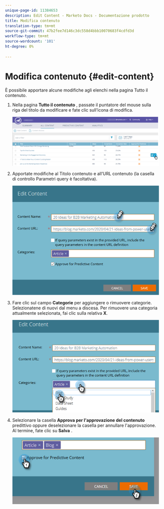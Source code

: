 ```yaml
---
unique-page-id: 11384653
description: Edit Content - Marketo Docs - Documentazione prodotto
title: Modifica contenuto
translation-type: tm+mt
source-git-commit: 47b2fee7d146c3dc558d4bbb10070683f4cdfd3d
workflow-type: tm+mt
source-wordcount: '101'
ht-degree: 0%

---
```



# Modifica contenuto {#edit-content}

È possibile apportare alcune modifiche agli elenchi nella pagina Tutto il contenuto.

1. Nella pagina **Tutto il contenuto** , passate il puntatore del mouse sulla riga del titolo da modificare e fate clic sull’icona di modifica.

   ![](assets/image2017-10-3-9-3a8-3a1.png)

1. Apportate modifiche al Titolo contenuto e all’URL contenuto (la casella di controllo Parametri query è facoltativa).

   ![](assets/edit-content-2.png)

1. Fare clic sul campo **Categorie** per aggiungere o rimuovere categorie. Selezionatene di nuovi dal menu a discesa. Per rimuovere una categoria attualmente selezionata, fai clic sulla relativa **X**.

   ![](assets/edit-content-3.png)

1. Selezionare la casella **Approva per l&#39;approvazione del contenuto** predittivo oppure deselezionare la casella per annullare l&#39;approvazione. Al termine, fate clic su **Salva** .

   ![](assets/edit-content-4.png)

